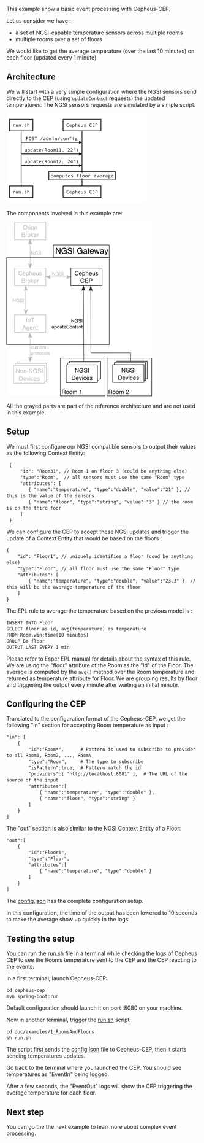 This example show a basic event processing with Cepheus-CEP.

Let us consider we have :
 - a set of NGSI-capable temperature sensors across multiple rooms
 - multiple rooms over a set of floors

We would like to get the average temperature (over the last 10 minutes) on each floor (updated every 1 minute).

## Architecture

We will start with a very simple configuration where the NGSI sensors send directly to the CEP (using `updateContext` requests)
the updated temperatures. The NGSI sensors requests are simulated by a simple script.

![example1](../../fig/example1-sequence.png)

The components involved in this example are:

![example1](../../fig/example1.png)

All the grayed parts are part of the reference architecture and are not used in this example.

## Setup

We must first configure our NGSI compatible sensors to output their values as the following Context Entity:

     {
         "id": "Room31", // Room 1 on floor 3 (could be anything else)
         "type":"Room",  // all sensors must use the same "Room" type
         "attributes": [
            { "name":"temperature", "type":"double", "value":"21" }, // this is the value of the sensors
            { "name":"floor", "type":"string", "value":"3" } // the room is on the third foor
         ]
     }

We can configure the CEP to accept these NGSI updates and trigger the update of
a Context Entity that would be based on the floors :

    {
        "id": "Floor1", // uniquely identifies a floor (coud be anything else)
        "type":"Floor", // all floor must use the same "Floor" type
        "attributes": [
            { "name":"temperature", "type":"double", "value":"23.3" }, // this will be the average temperature of the floor
        ]
    }

The EPL rule to average the temperature based on the previous model is :

    INSERT INTO Floor
    SELECT floor as id, avg(temperature) as temperature
    FROM Room.win:time(10 minutes)
    GROUP BY floor
    OUTPUT LAST EVERY 1 min

Please refer to Esper EPL manual for details about the syntax of this rule.
We are using the "floor" attribute of the Room as the "id" of the Floor.
The average is computed by the `avg()` method over the Room temperature and returned as temperature attribute for Floor.
We are grouping results by floor and triggering the output every minute after waiting an initial minute.

## Configuring the CEP

Translated to the configuration format of the Cepheus-CEP, we get the following "in" section for accepting Room temperature as input :

    "in": [
        {
            "id":"Room*",      # Pattern is used to subscribe to provider to all Room1, Room2, ..., RoomN
            "type":"Room",     # The type to subscribe
            "isPattern":true,  # Pattern match the id
            "providers":[ "http://localhost:8081" ],  # The URL of the source of the input
            "attributes":[
                { "name":"temperature", "type":"double" },
                { "name":"floor", "type":"string" }
            ]
        }
    ]

The "out" section is also similar to the NGSI Context Entity of a Floor:

    "out":[
        {
            "id":"Floor1",
            "type":"Floor",
            "attributes":[
                { "name":"temperature", "type":"double" }
            ]
        }
    ]

The [config.json](config.json) has the complete configuration setup.

In this configuration, the time of the output has been lowered to 10 seconds
to make the average show up quickly in the logs.

## Testing the setup

You can run the [run.sh](run.sh) file in a terminal while checking the logs of Cepheus CEP
to see the Rooms temperature sent to the CEP and the CEP reacting to the events.

In a first terminal, launch Cepheus-CEP:

    cd cepheus-cep
    mvn spring-boot:run

Default configuration should launch it on port :8080 on your machine.

Now in another terminal, trigger the [run.sh](run.sh) script:

    cd doc/examples/1_RoomsAndFloors
    sh run.sh

The script first sends the [config.json](config.json) file to Cepheus-CEP, then it starts
sending temperatures updates.

Go back to the terminal where you launched the CEP. You should see temperatures as "EventIn" being logged.

After a few seconds, the "EventOut" logs will show the CEP triggering the average temperature for each floor.

## Next step

You can go the the next example to lean more about complex event processing.

